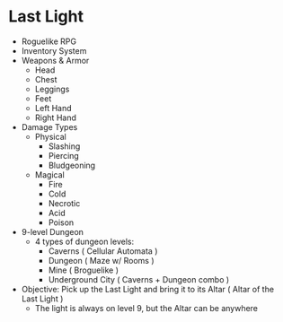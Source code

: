 # Last Light

- Roguelike RPG
- Inventory System
- Weapons & Armor
    - Head
    - Chest
    - Leggings
    - Feet
    - Left Hand
    - Right Hand
- Damage Types
    - Physical
        - Slashing
        - Piercing
        - Bludgeoning
    - Magical
        - Fire
        - Cold
        - Necrotic
        - Acid
        - Poison
- 9-level Dungeon
    - 4 types of dungeon levels:
        - Caverns ( Cellular Automata )
        - Dungeon ( Maze w/ Rooms )
        - Mine ( Broguelike )
        - Underground City ( Caverns + Dungeon combo )
- Objective: Pick up the Last Light and bring it to its Altar ( Altar of the Last Light )
    - The light is always on level 9, but the Altar can be anywhere
